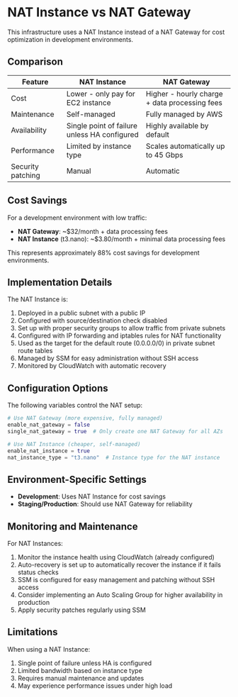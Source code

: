 # NAT Instance vs NAT Gateway

This infrastructure uses a NAT Instance instead of a NAT Gateway for cost optimization in development environments.

## Comparison

| Feature | NAT Instance | NAT Gateway |
|---------|-------------|-------------|
| Cost | Lower - only pay for EC2 instance | Higher - hourly charge + data processing fees |
| Maintenance | Self-managed | Fully managed by AWS |
| Availability | Single point of failure unless HA configured | Highly available by default |
| Performance | Limited by instance type | Scales automatically up to 45 Gbps |
| Security patching | Manual | Automatic |

## Cost Savings

For a development environment with low traffic:

- **NAT Gateway**: ~$32/month + data processing fees
- **NAT Instance** (t3.nano): ~$3.80/month + minimal data processing fees

This represents approximately 88% cost savings for development environments.

## Implementation Details

The NAT Instance is:

1. Deployed in a public subnet with a public IP
2. Configured with source/destination check disabled
3. Set up with proper security groups to allow traffic from private subnets
4. Configured with IP forwarding and iptables rules for NAT functionality
5. Used as the target for the default route (0.0.0.0/0) in private subnet route tables
6. Managed by SSM for easy administration without SSH access
7. Monitored by CloudWatch with automatic recovery

## Configuration Options

The following variables control the NAT setup:

```terraform
# Use NAT Gateway (more expensive, fully managed)
enable_nat_gateway = false
single_nat_gateway = true  # Only create one NAT Gateway for all AZs

# Use NAT Instance (cheaper, self-managed)
enable_nat_instance = true
nat_instance_type = "t3.nano"  # Instance type for the NAT instance
```

## Environment-Specific Settings

- **Development**: Uses NAT Instance for cost savings
- **Staging/Production**: Should use NAT Gateway for reliability

## Monitoring and Maintenance

For NAT Instances:

1. Monitor the instance health using CloudWatch (already configured)
2. Auto-recovery is set up to automatically recover the instance if it fails status checks
3. SSM is configured for easy management and patching without SSH access
4. Consider implementing an Auto Scaling Group for higher availability in production
5. Apply security patches regularly using SSM

## Limitations

When using a NAT Instance:

1. Single point of failure unless HA is configured
2. Limited bandwidth based on instance type
3. Requires manual maintenance and updates
4. May experience performance issues under high load
